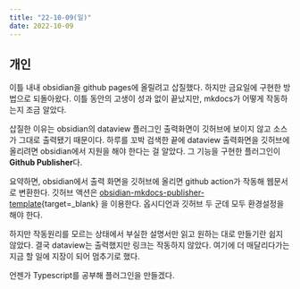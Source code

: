 ```yaml
---
title: "22-10-09(일)"
date: 2022-10-09
---
```


## 개인

이틀 내내 obsidian을 github pages에 올릴려고 삽질했다. 하지만 금요일에 구현한 방법으로 되돌아왔다. 이틀 동안의 고생이 성과 없이 끝났지만, mkdocs가 어떻게 작동하는지 조금 알았다. 

삽질한 이유는 obsidian의 dataview 플러그인 출력화면이 깃허브에 보이지 않고 소스가 그대로 출력됐기 때문이다. 하루를 꼬박 검색한 끝에 dataview 출력화면을 깃허브에 올리려면 obsidian에서 지원을 해야 한다는 걸 알았다. 그 기능을 구현한 플러그인이 **Github Publisher**다.

요약하면, obsidian에서 출력 화면을 깃허브에 올리면 github action가 작동해 웹문서로 변환한다. 깃허브 액션은 [obsidian-mkdocs-publisher-template](https://github.com/ObsidianPublisher/obsidian-mkdocs-publisher-template){target=_blank} 을 이용한다. 옵시디언과 깃허브 두 군데 모두 환경설정을 해야 한다.

하지만 작동원리를 모르는 상태에서 부실한 설명서만 읽고 원하는 대로 만들기란 쉽지 않았다. 결국 dataview는 출력했지만 링크는 작동하지 않았다. 여기에 더 매달리다가는 지금 할 일에 지장이 되어 멈추기로 했다. 

언젠가 Typescript를 공부해 플러그인을 만들겠다.
